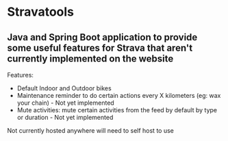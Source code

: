 # Stravatools

## Java and Spring Boot application to provide some useful features for Strava that aren't currently implemented on the website

Features: 
- Default Indoor and Outdoor bikes
- Maintenance reminder to do certain actions every X kilometers (eg: wax your chain) - Not yet implemented
- Mute activities: mute certain activities from the feed by default by type or duration - Not yet implemented

Not currently hosted anywhere will need to self host to use
